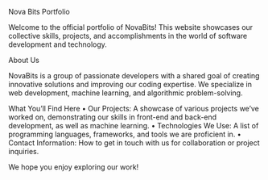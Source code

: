 Nova Bits Portfolio

Welcome to the official portfolio of NovaBits! This website showcases our collective skills, projects, and accomplishments in the world of software development and technology.

About Us

NovaBits is a group of passionate developers with a shared goal of creating innovative solutions and improving our coding expertise. We specialize in web development, machine learning, and algorithmic problem-solving.

What You’ll Find Here
• Our Projects: A showcase of various projects we’ve worked on, demonstrating our skills in front-end and back-end development, as well as machine learning.
• Technologies We Use: A list of programming languages, frameworks, and tools we are proficient in.
• Contact Information: How to get in touch with us for collaboration or project inquiries.

We hope you enjoy exploring our work!
